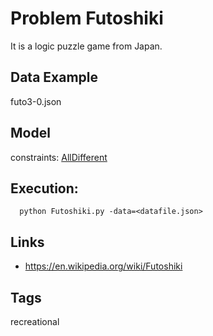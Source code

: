 # Problem Futoshiki

It is a logic puzzle game from Japan.

## Data Example
  futo3-0.json

## Model
  constraints: [AllDifferent](http://pycsp.org/documentation/constraints/AllDifferent)

## Execution:
```
  python Futoshiki.py -data=<datafile.json>
```

## Links
 - https://en.wikipedia.org/wiki/Futoshiki

## Tags
  recreational
